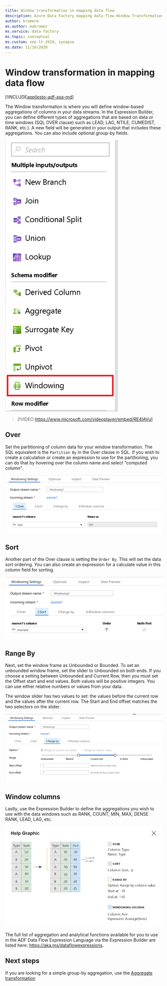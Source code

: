```yaml
---
title: Window transformation in mapping data flow
description: Azure Data Factory mapping data flow Window Transformation
author: kromerm
ms.author: makromer
ms.service: data-factory
ms.topic: conceptual
ms.custom: seo-lt-2019, synapse
ms.date: 11/16/2020
---
```


# Window transformation in mapping data flow

[!INCLUDE[appliesto-adf-asa-md](includes/appliesto-adf-asa-md.md)]

The Window transformation is where you will define window-based aggregations of columns in your data streams. In the Expression Builder, you can define different types of aggregations that are based on data or time windows (SQL OVER clause) such as LEAD, LAG, NTILE, CUMEDIST, RANK, etc.). A new field will be generated in your output that includes these aggregations. You can also include optional group-by fields.

![Screenshot shows Windowing selected from the menu.](media/data-flow/windows1.png "windows 1")

> [!VIDEO https://www.microsoft.com/videoplayer/embed/RE4IAVu]

## Over
Set the partitioning of column data for your window transformation. The SQL equivalent is the ```Partition By``` in the Over clause in SQL. If you wish to create a calculation or create an expression to use for the partitioning, you can do that by hovering over the column name and select "computed column".

![Screenshot shows Windowing Settings with the Over tab selected.](media/data-flow/windows4.png "windows 4")

## Sort
Another part of the Over clause is setting the ```Order By```. This will set the data sort ordering. You can also create an expression for a calculate value in this column field for sorting.

![Screenshot shows Windowing Settings with the Sort tab selected.](media/data-flow/windows5.png "windows 5")

## Range By
Next, set the window frame as Unbounded or Bounded. To set an unbounded window frame, set the slider to Unbounded on both ends. If you choose a setting between Unbounded and Current Row, then you must set the Offset start and end values. Both values will be positive integers. You can use either relative numbers or values from your data.

The window slider has two values to set: the values before the current row and the values after the current row. The Start and End offset matches the two selectors on the slider.

![Screenshot shows Windowing Settings with the Range by tab selected.](media/data-flow/windows6.png "windows 6")

## Window columns
Lastly, use the Expression Builder to define the aggregations you wish to use with the data windows such as RANK, COUNT, MIN, MAX, DENSE RANK, LEAD, LAG, etc.

![Screenshot shows the result of the windowing action.](media/data-flow/windows7.png "windows 7")

The full list of aggregation and analytical functions available for you to use in the ADF Data Flow Expression Language via the Expression Builder are listed here: https://aka.ms/dataflowexpressions.

## Next steps

If you are looking for a simple group-by aggregation, use the [Aggregate transformation](data-flow-aggregate.md)

